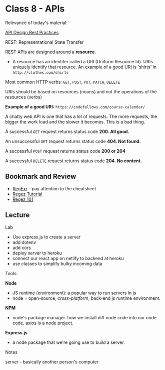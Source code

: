 # Class 8 - APIs

Relevance of today's material:

[API Design Best Practices](https://docs.microsoft.com/en-us/azure/architecture/best-practices/api-design)

REST: Representational State Transfer

REST APIs are designed around a **resource**.

- A resource has an identifer called a URI (Uniform Resource Id). URIs uniquely identify that resource. An example of a good URI is 'shirts' in `http://clothes.com/shirts`

Most common HTTP verbs: `GET`, `POST`, `PUT`, `PATCH`, `DELETE`

URIs should be based on resources (nouns) and not the operations of the resources (verbs)

**Example of a good URI:** `https://codefellows.com/course-calendar/`

A chatty web API is one that has a lot of requests. The more requests, the bigger the work load and the slower it becomes. This is a bad thing.

A successful `GET` request returns status code **200. All good.**

An unsuccessful `GET` request returns status code **404. Not found.**

A successful `POST` request returns status code **200 or 204**

A successful `DELETE` request returns status code **204. No content.**

## Bookmark and Review

- [RegExr](https://regexr.com/) - pay attention to the cheatsheet
- [Regez Tutorial](https://medium.com/factory-mind/regex-tutorial-a-simple-cheatsheet-by-examples-649dc1c3f285)
- [Regez 101](https://regex101.com/)

## Lecture

Lab

- Use express.js to create a server
- add dotenv
- add cors
- deploy server to heroku
- connect our react app on netlify to backend at heroku
- use classes to simplify bulky incoming data

Tools:

**Node**

- JS runtime (environment): a popular way to run servers in js
- node = open-source, _cross-platform_, back-end js runtime environment.

**NPM**

- node's package manager. how we install diff node code into our node code. axios is a node project.

**Express.js**

- a node package that we're going use to build a server.

Notes

server - basically another person's computer
